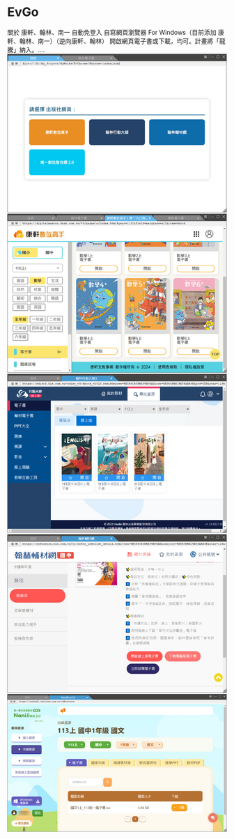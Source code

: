 # EvGo
關於 康軒、翰林、南一 自動免登入 自寫網頁瀏覽器 For Windows（目前添加 康軒、翰林、南一）（逆向康軒、翰林）
開啟網頁電子書或下載，均可。計畫將「龍騰」納入。....
![主畫面](screenshot/fRoot.jpg)
![康軒數位高手](screenshot/fknsh.jpg)
![翰林行動大師](screenshot/fhle.jpg)
![翰林輔材網](screenshot/fhleref.jpg)
![南一數位資源](screenshot/fnani.jpg?233)
